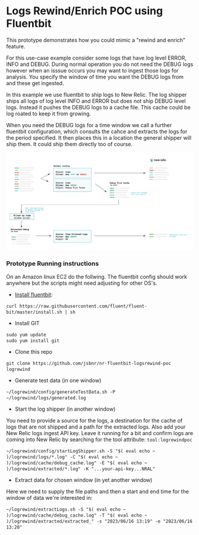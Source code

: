 # Logs Rewind/Enrich POC using Fluentbit

This prototype demonstrates how you could mimic a "rewind and enrich" feature.

For this use-case example consider some logs that have log level ERROR, INFO and DEBUG. During normal operation you do not need the DEBUG logs however when an isssue occurs you may want to ingest those logs for analysis. You specify the window of time you want the DEBUG logs from and these get ingested.

In this example we use fluentbit to ship logs to New Relic. The log shipper ships all logs of log level INFO and ERROR but does not ship DEBUG level logs. Instead it pushes the DEBUG logs to a cache file. This cache could be log roated to keep it from growing. 

When you need the DEBUG logs for a time window we call a further fluentbit configuration, which consults the cahce and extracts the logs for the period specified. It then places this in a location the general shipper will ship them. It could ship them directly too of course.

![Flow](flow.png)

### Prototype Running instructions
On an Amazon linux EC2 do the follwing. The fluentbit config should work anywhere but the scripts might need adjusting for other OS's.

- [Install fluentbit](https://docs.fluentbit.io/manual/installation/linux/amazon-linux):
```
curl https://raw.githubusercontent.com/fluent/fluent-bit/master/install.sh | sh
```
- Install GIT
```
sudo yum update
sudo yum install git
```

- Clone this repo
```
git clone https://github.com/jsbnr/nr-fluentbit-logsrewind-poc logrewind
```

- Generate test data (in one window)
```
~/logrewind/config/generateTestData.sh -P ~/logrewind/logs/generated.log
```

- Start the log shipper (in another window)

You need to provide a source for the logs, a destination for the cache of  logs that are not shipped and a path for the extracted logs. Also add your New Relic logs ingest API key. Leave it running for a bit and confirm logs are coming into New Relic by searching for the tool attribute: `tool:logrewindpoc`
```
~/logrewind/config/startLogShipper.sh -S "$( eval echo ~ )/logrewind/logs/*.log" -C "$( eval echo ~ )/logrewind/cache/debug_cache.log" -E "$( eval echo ~ )/logrewind/extracted/*.log" -K "...your-api-key...NRAL"
```

- Extract data for chosen window (in yet another window)

Here we need to supply the file paths and then a start and end time for the window of data we're interested in:
```
~/logrewind/extractLogs.sh -S "$( eval echo ~ )/logrewind/cache/debug_cache.log" -T "$( eval echo ~ )/logrewind/extracted/extracted_" -s "2023/06/16 13:19" -e "2023/06/16 13:20"
```
